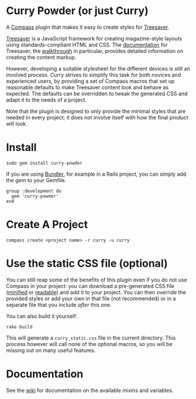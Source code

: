Curry Powder (or just Curry)
============================

A [Compass](http://compass-style.org/) plugin that makes it easy to create
styles for [Treesaver](http://treesaverjs.com/).

[Treesaver](http://treesaverjs.com/) is a JavaScript framework for creating
magazine-style layouts using standards-compliant HTML and CSS. The
[documentation](https://github.com/Treesaver/treesaver/wiki) for Treesaver,
the [walkthrough](https://github.com/Treesaver/treesaver/wiki/Walkthrough) in
particular, provides detailed information on creating the content markup.

However, developing a suitable stylesheet for the different devices is still
an involved process. Curry strives to simplify this task for both novices
and experienced users, by providing a set of Compass macros that set up
reasonable defaults to make Treesaver content look and behave as expected.
The defaults can be overridden to tweak the generated CSS and adapt it to the
needs of a project.

Note that the plugin is designed to only provide the minimal styles that are
needed in every project; it does not involve itself with how the final product
will look.

Install
=======

    sudo gem install curry-powder

If you are using [Bundler](http://gembundler.com/), for example in a Rails project,
you can simply add the gem to your Gemfile.

    group :development do
      gem 'curry-powder'
    end

Create A Project
================

    compass create <project name> -r curry -u curry

Use the static CSS file (optional)
==================================

You can still reap some of the benefits of this plugin even if you do not use Compass in
your project: you can download a pre-generated CSS file ([minified](https://github.com/downloads/zephirworks/curry/curry_static.min.css) or [readable](https://github.com/downloads/zephirworks/curry/curry_static.css))
and add it to your project. You can then override the provided styles or add your
own in that file (not recommended) or in a separate file that you include *after*
this one.

You can also build it yourself:

    rake build

This will generate a `curry_static.css` file in the current directory. This
process however will call none of the optional macros, so you will be missing
out on many useful features.

Documentation
=============

See the [wiki](https//github.com/zephirworks/curry/wiki) for documentation on the available
mixins and variables.
